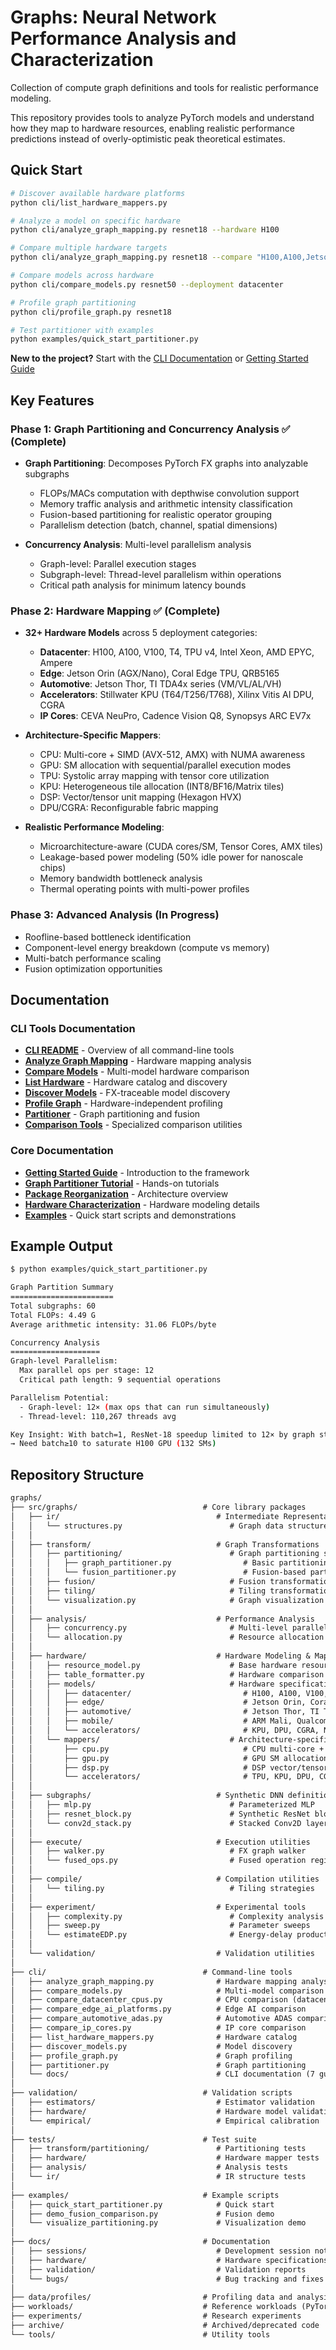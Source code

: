 # Graphs: Neural Network Performance Analysis and Characterization

Collection of compute graph definitions and tools for realistic performance modeling.

This repository provides tools to analyze PyTorch models and understand how they map to hardware resources, enabling realistic performance predictions instead of overly-optimistic peak theoretical estimates.

## Quick Start

```bash
# Discover available hardware platforms
python cli/list_hardware_mappers.py

# Analyze a model on specific hardware
python cli/analyze_graph_mapping.py resnet18 --hardware H100

# Compare multiple hardware targets
python cli/analyze_graph_mapping.py resnet18 --compare "H100,A100,Jetson-Orin-AGX"

# Compare models across hardware
python cli/compare_models.py resnet50 --deployment datacenter

# Profile graph partitioning
python cli/profile_graph.py resnet18

# Test partitioner with examples
python examples/quick_start_partitioner.py
```

**New to the project?** Start with the [CLI Documentation](cli/README.md) or [Getting Started Guide](docs/getting_started.md)

## Key Features

### Phase 1: Graph Partitioning and Concurrency Analysis ✅ (Complete)

- **Graph Partitioning**: Decomposes PyTorch FX graphs into analyzable subgraphs
  - FLOPs/MACs computation with depthwise convolution support
  - Memory traffic analysis and arithmetic intensity classification
  - Fusion-based partitioning for realistic operator grouping
  - Parallelism detection (batch, channel, spatial dimensions)

- **Concurrency Analysis**: Multi-level parallelism analysis
  - Graph-level: Parallel execution stages
  - Subgraph-level: Thread-level parallelism within operations
  - Critical path analysis for minimum latency bounds

### Phase 2: Hardware Mapping ✅ (Complete)

- **32+ Hardware Models** across 5 deployment categories:
  - **Datacenter**: H100, A100, V100, T4, TPU v4, Intel Xeon, AMD EPYC, Ampere
  - **Edge**: Jetson Orin (AGX/Nano), Coral Edge TPU, QRB5165
  - **Automotive**: Jetson Thor, TI TDA4x series (VM/VL/AL/VH)
  - **Accelerators**: Stillwater KPU (T64/T256/T768), Xilinx Vitis AI DPU, CGRA
  - **IP Cores**: CEVA NeuPro, Cadence Vision Q8, Synopsys ARC EV7x

- **Architecture-Specific Mappers**:
  - CPU: Multi-core + SIMD (AVX-512, AMX) with NUMA awareness
  - GPU: SM allocation with sequential/parallel execution modes
  - TPU: Systolic array mapping with tensor core utilization
  - KPU: Heterogeneous tile allocation (INT8/BF16/Matrix tiles)
  - DSP: Vector/tensor unit mapping (Hexagon HVX)
  - DPU/CGRA: Reconfigurable fabric mapping

- **Realistic Performance Modeling**:
  - Microarchitecture-aware (CUDA cores/SM, Tensor Cores, AMX tiles)
  - Leakage-based power modeling (50% idle power for nanoscale chips)
  - Memory bandwidth bottleneck analysis
  - Thermal operating points with multi-power profiles

### Phase 3: Advanced Analysis (In Progress)

- Roofline-based bottleneck identification
- Component-level energy breakdown (compute vs memory)
- Multi-batch performance scaling
- Fusion optimization opportunities

## Documentation

### CLI Tools Documentation
- **[CLI README](cli/README.md)** - Overview of all command-line tools
- **[Analyze Graph Mapping](cli/docs/analyze_graph_mapping.md)** - Hardware mapping analysis
- **[Compare Models](cli/docs/compare_models.md)** - Multi-model hardware comparison
- **[List Hardware](cli/docs/list_hardware_mappers.md)** - Hardware catalog and discovery
- **[Discover Models](cli/docs/discover_models.md)** - FX-traceable model discovery
- **[Profile Graph](cli/docs/profile_graph.md)** - Hardware-independent profiling
- **[Partitioner](cli/docs/partitioner.md)** - Graph partitioning and fusion
- **[Comparison Tools](cli/docs/comparison_tools.md)** - Specialized comparison utilities

### Core Documentation
- **[Getting Started Guide](docs/getting_started.md)** - Introduction to the framework
- **[Graph Partitioner Tutorial](docs/graph_partitioner_tutorial.md)** - Hands-on tutorials
- **[Package Reorganization](docs/sessions/2025-10-24_package_reorganization.md)** - Architecture overview
- **[Hardware Characterization](docs/hardware_characterization_2025-10.md)** - Hardware modeling details
- **[Examples](examples/)** - Quick start scripts and demonstrations

## Example Output

```bash
$ python examples/quick_start_partitioner.py

Graph Partition Summary
=======================
Total subgraphs: 60
Total FLOPs: 4.49 G
Average arithmetic intensity: 31.06 FLOPs/byte

Concurrency Analysis
====================
Graph-level Parallelism:
  Max parallel ops per stage: 12
  Critical path length: 9 sequential operations

Parallelism Potential:
  - Graph-level: 12× (max ops that can run simultaneously)
  - Thread-level: 110,267 threads avg

Key Insight: With batch=1, ResNet-18 speedup limited to 12× by graph structure
→ Need batch≥10 to saturate H100 GPU (132 SMs)
```

## Repository Structure

```txt
graphs/
├── src/graphs/                            # Core library packages
│   ├── ir/                                   # Intermediate Representation
│   │   └── structures.py                        # Graph data structures (SubgraphDescriptor, etc.)
│   │
│   ├── transform/                            # Graph Transformations
│   │   ├── partitioning/                        # Graph partitioning strategies
│   │   │   ├── graph_partitioner.py                # Basic partitioning
│   │   │   └── fusion_partitioner.py               # Fusion-based partitioning
│   │   ├── fusion/                              # Fusion transformations (future)
│   │   ├── tiling/                              # Tiling transformations (future)
│   │   └── visualization.py                     # Graph visualization
│   │
│   ├── analysis/                             # Performance Analysis
│   │   ├── concurrency.py                       # Multi-level parallelism analysis
│   │   └── allocation.py                        # Resource allocation analysis
│   │
│   ├── hardware/                             # Hardware Modeling & Mapping
│   │   ├── resource_model.py                    # Base hardware resource models
│   │   ├── table_formatter.py                   # Hardware comparison tables
│   │   ├── models/                              # Hardware specifications
│   │   │   ├── datacenter/                         # H100, A100, V100, T4, TPU v4, Xeon, EPYC
│   │   │   ├── edge/                               # Jetson Orin, Coral Edge TPU
│   │   │   ├── automotive/                         # Jetson Thor, TI TDA4x
│   │   │   ├── mobile/                             # ARM Mali, Qualcomm Adreno
│   │   │   └── accelerators/                       # KPU, DPU, CGRA, NPU IP cores
│   │   └── mappers/                             # Architecture-specific mappers
│   │       ├── cpu.py                              # CPU multi-core + SIMD
│   │       ├── gpu.py                              # GPU SM allocation
│   │       ├── dsp.py                              # DSP vector/tensor units
│   │       └── accelerators/                       # TPU, KPU, DPU, CGRA, Hailo
│   │
│   ├── subgraphs/                            # Synthetic DNN definitions
│   │   ├── mlp.py                               # Parameterized MLP
│   │   ├── resnet_block.py                      # Synthetic ResNet block
│   │   └── conv2d_stack.py                      # Stacked Conv2D layers
│   │
│   ├── execute/                              # Execution utilities
│   │   ├── walker.py                            # FX graph walker
│   │   └── fused_ops.py                         # Fused operation registry
│   │
│   ├── compile/                              # Compilation utilities
│   │   └── tiling.py                            # Tiling strategies
│   │
│   ├── experiment/                           # Experimental tools
│   │   ├── complexity.py                        # Complexity analysis
│   │   ├── sweep.py                             # Parameter sweeps
│   │   └── estimateEDP.py                       # Energy-delay product
│   │
│   └── validation/                           # Validation utilities
│
├── cli/                                   # Command-line tools
│   ├── analyze_graph_mapping.py              # Hardware mapping analysis
│   ├── compare_models.py                     # Multi-model comparison
│   ├── compare_datacenter_cpus.py            # CPU comparison (datacenter)
│   ├── compare_edge_ai_platforms.py          # Edge AI comparison
│   ├── compare_automotive_adas.py            # Automotive ADAS comparison
│   ├── compare_ip_cores.py                   # IP core comparison
│   ├── list_hardware_mappers.py              # Hardware catalog
│   ├── discover_models.py                    # Model discovery
│   ├── profile_graph.py                      # Graph profiling
│   ├── partitioner.py                        # Graph partitioning
│   └── docs/                                 # CLI documentation (7 guides)
│
├── validation/                            # Validation scripts
│   ├── estimators/                           # Estimator validation
│   ├── hardware/                             # Hardware model validation
│   └── empirical/                            # Empirical calibration
│
├── tests/                                 # Test suite
│   ├── transform/partitioning/               # Partitioning tests
│   ├── hardware/                             # Hardware mapper tests
│   ├── analysis/                             # Analysis tests
│   └── ir/                                   # IR structure tests
│
├── examples/                              # Example scripts
│   ├── quick_start_partitioner.py            # Quick start
│   ├── demo_fusion_comparison.py             # Fusion demo
│   └── visualize_partitioning.py             # Visualization demo
│
├── docs/                                  # Documentation
│   ├── sessions/                             # Development session notes
│   ├── hardware/                             # Hardware specifications
│   ├── validation/                           # Validation reports
│   └── bugs/                                 # Bug tracking and fixes
│
├── data/profiles/                         # Profiling data and analysis
├── workloads/                             # Reference workloads (PyTorch, JAX, TF)
├── experiments/                           # Research experiments
├── archive/                               # Archived/deprecated code
└── tools/                                 # Utility tools
```
